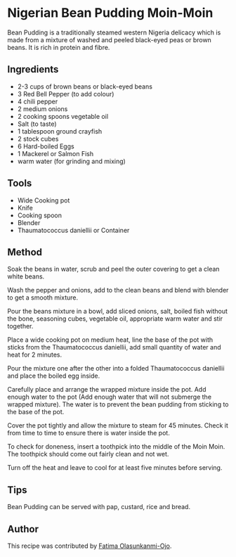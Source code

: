 # Nigerian Bean Pudding Moin-Moin

Bean Pudding is a traditionally steamed western Nigeria delicacy which is made from a mixture of washed and peeled black-eyed peas or brown beans. It is rich in protein and fibre.


## Ingredients

- 2-3 cups of brown beans or black-eyed beans
- 3 Red Bell Pepper (to add colour)
- 4 chili pepper
- 2 medium onions
- 2 cooking spoons vegetable oil
- Salt (to taste)
- 1 tablespoon ground crayfish
- 2 stock cubes
- 6 Hard-boiled Eggs
- 1 Mackerel or Salmon Fish
- warm water  (for grinding and mixing)

## Tools

- Wide Cooking pot 
- Knife
- Cooking spoon
- Blender
- Thaumatococcus daniellii or Container 

## Method

Soak the beans in water, scrub and peel the outer covering to get a clean white beans.

Wash the pepper and onions, add to the clean beans and blend with blender to get a smooth mixture.

Pour the beans mixture in a bowl, add sliced onions, salt, boiled fish without the bone, seasoning cubes, vegetable oil, appropriate warm water and stir together. 

Place a wide cooking pot on medium heat, line the base of the pot with sticks from the Thaumatococcus daniellii, add small quantity of water and heat for 2 minutes.

Pour the mixture one after the other into a folded Thaumatococcus daniellii and place the boiled egg inside. 

Carefully place and arrange the wrapped mixture inside the pot. Add enough water to the pot (Add enough water that will not submerge the wrapped mixture). The water is to prevent the bean pudding from sticking to the base of the pot.

Cover the pot tightly and allow the mixture to steam for 45 minutes. Check it from time to time to ensure there is water inside the pot.

To check for doneness, insert a toothpick into the middle of the Moin Moin. The toothpick should come out fairly clean and not wet.

Turn off the heat and leave to cool for at least five minutes before serving.

## Tips

Bean Pudding can be served with pap, custard, rice and bread.

## Author

This recipe was contributed by [Fatima Olasunkanmi-Ojo](https://github.com/fatima-ola/).